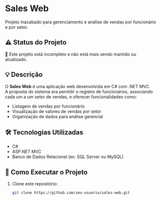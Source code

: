 # Sales Web

Projeto inacabado para gerenciamento e análise de vendas por funcionário e por setor.

## ⚠️ Status do Projeto

🚧 Este projeto está incompleto e não está mais sendo mantido ou atualizado.

## 💡 Descrição

O **Sales Web** é uma aplicação web desenvolvida em C# com .NET MVC.  
A proposta do sistema era permitir o registro de funcionários, associando cada um a um setor de vendas, e oferecer funcionalidades como:

- Listagem de vendas por funcionário
- Visualização de valores de vendas por setor
- Organização de dados para análise gerencial

## 🛠️ Tecnologias Utilizadas

- C#
- ASP.NET MVC
- Banco de Dados Relacional (ex: SQL Server ou MySQL)

## 🚀 Como Executar o Projeto

1. Clone este repositório:
   ```bash
   git clone https://github.com/seu-usuario/sales-web.git
